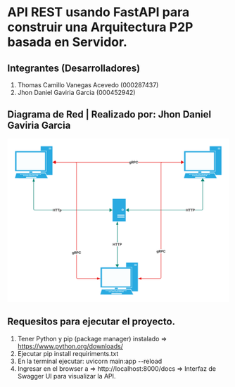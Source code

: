 # API REST usando FastAPI para construir una Arquitectura P2P basada en Servidor.

## Integrantes (Desarrolladores)
1. Thomas Camillo Vanegas Acevedo (000287437)
2. Jhon Daniel Gaviria Garcia (000452942)

## Diagrama de Red | Realizado por: Jhon Daniel Gaviria Garcia
![Imagen con tres nodos (PCs) y un servidor (Master) conectados representando una arquitectura P2P](https://github.com/thomasvanegas/REST_API_P2P_Architecture/blob/main/IMGS/DiagramaRedP2P.png)

## Requesitos para ejecutar el proyecto.
1. Tener Python y pip (package manager) instalado => https://www.python.org/downloads/
2. Ejecutar pip install requiriments.txt
3. En la terminal ejecutar: uvicorn main:app --reload
4. Ingresar en el browser a => http://localhost:8000/docs => Interfaz de Swagger UI para visualizar la API.